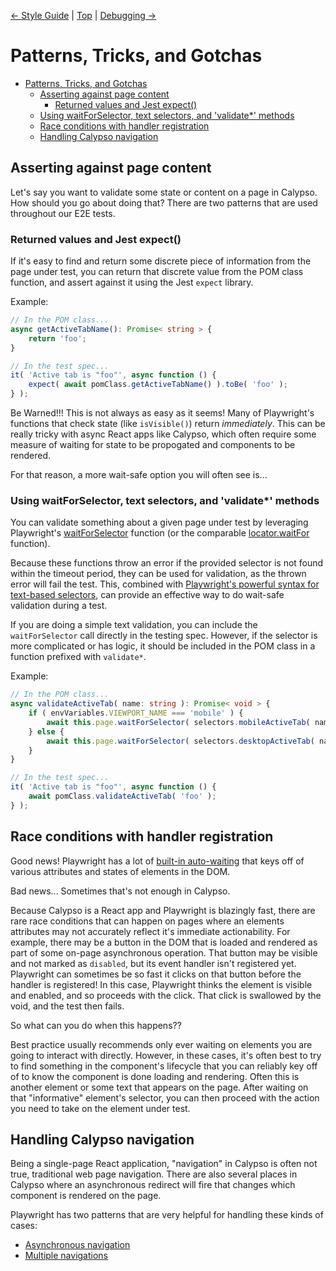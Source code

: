 [← Style Guide](./style_guide.md) | [Top](./../README.md) | [Debugging →](./debugging.md)

# Patterns, Tricks, and Gotchas

<!-- TOC -->

- [Patterns, Tricks, and Gotchas](#patterns-tricks-and-gotchas)
  - [Asserting against page content](#asserting-against-page-content)
    - [Returned values and Jest expect()](#returned-values-and-jest-expect)
  - [Using waitForSelector, text selectors, and 'validate\*' methods](#using-waitforselector-text-selectors-and-validate-methods)
  - [Race conditions with handler registration](#race-conditions-with-handler-registration)
  - [Handling Calypso navigation](#handling-calypso-navigation)

<!-- /TOC -->

## Asserting against page content

Let's say you want to validate some state or content on a page in Calypso. How should you go about doing that? There are two patterns that are used throughout our E2E tests.

### Returned values and Jest expect()

If it's easy to find and return some discrete piece of information from the page under test, you can return that discrete value from the POM class function, and assert against it using the Jest `expect` library.

Example:

```typescript
// In the POM class...
async getActiveTabName(): Promise< string > {
	return 'foo';
}

// In the test spec...
it( 'Active tab is "foo"', async function () {
	expect( await pomClass.getActiveTabName() ).toBe( 'foo' );
} );
```

Be Warned!!! This is not always as easy as it seems! Many of Playwright's functions that check state (like `isVisible()`) return _immediately_. This can be really tricky with async React apps like Calypso, which often require some measure of waiting for state to be propogated and components to be rendered.

For that reason, a more wait-safe option you will often see is...

### Using waitForSelector, text selectors, and 'validate\*' methods

You can validate something about a given page under test by leveraging Playwright's [waitForSelector](https://playwright.dev/docs/api/class-page#page-wait-for-selector) function (or the comparable [locator.waitFor](https://playwright.dev/docs/api/class-locator#locator-wait-for) function).

Because these functions throw an error if the provided selector is not found within the timeout period, they can be used for validation, as the thrown error will fail the test. This, combined with [Playwright's powerful syntax for text-based selectors](https://playwright.dev/docs/selectors#text-selector), can provide an effective way to do wait-safe validation during a test.

If you are doing a simple text validation, you can include the `waitForSelector` call directly in the testing spec. However, if the selector is more complicated or has logic, it should be included in the POM class in a function prefixed with `validate*`.

Example:

```typescript
// In the POM class...
async validateActiveTab( name: string ): Promise< void > {
	if ( envVariables.VIEWPORT_NAME === 'mobile' ) {
		await this.page.waitForSelector( selectors.mobileActiveTab( name ) );
	} else {
		await this.page.waitForSelector( selectors.desktopActiveTab( name ) );
	}
}

// In the test spec...
it( 'Active tab is "foo"', async function () {
	await pomClass.validateActiveTab( 'foo' );
} );
```

## Race conditions with handler registration

Good news! Playwright has a lot of [built-in auto-waiting](https://playwright.dev/docs/actionability) that keys off of various attributes and states of elements in the DOM.

Bad news... Sometimes that's not enough in Calypso.

Because Calypso is a React app and Playwright is blazingly fast, there are rare race conditions that can happen on pages where an elements attributes may not accurately reflect it's immediate actionability. For example, there may be a button in the DOM that is loaded and rendered as part of some on-page asynchronous operation. That button may be visible and not marked as `disabled`, but its event handler isn't registered yet. Playwright can sometimes be so fast it clicks on that button before the handler is registered! In this case, Playwright thinks the element is visible and enabled, and so proceeds with the click. That click is swallowed by the void, and the test then fails.

So what can you do when this happens??

Best practice usually recommends only ever waiting on elements you are going to interact with directly. However, in these cases, it's often best to try to find something in the component's lifecycle that you can reliably key off of to know the component is done loading and rendering. Often this is another element or some text that appears on the page. After waiting on that "informative" element's selector, you can then proceed with the action you need to take on the element under test.

## Handling Calypso navigation

Being a single-page React application, "navigation" in Calypso is often not true, traditional web page navigation. There are also several places in Calypso where an asynchronous redirect will fire that changes which component is rendered on the page.

Playwright has two patterns that are very helpful for handling these kinds of cases:

- [Asynchronous navigation](https://playwright.dev/docs/navigations#asynchronous-navigation)
- [Multiple navigations](https://playwright.dev/docs/navigations#multiple-navigations)
